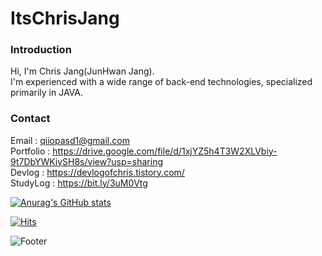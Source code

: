 # ItsChrisJang
### Introduction
Hi, I'm Chris Jang(JunHwan Jang).<br/>
I'm experienced with a wide range of back-end technologies, specialized primarily in JAVA.

### Contact
Email : qiiopasd1@gmail.com <br/>
Portfolio : https://drive.google.com/file/d/1xjYZ5h4T3W2XLVbiy-9t7DbYWKiySH8s/view?usp=sharing <br/>
Devlog : https://devlogofchris.tistory.com/ <br/>
StudyLog : https://bit.ly/3uM0Vtg

[![Anurag's GitHub stats](https://github-readme-stats.vercel.app/api?username=itsChrisJang)](https://github.com/itsChrisJang/github-readme-stats)


[![Hits](https://hits.seeyoufarm.com/api/count/incr/badge.svg?url=https%3A%2F%2Fgithub.com%2FitsChrisJang&count_bg=%2379C83D&title_bg=%23555555&icon=&icon_color=%23E7E7E7&title=hits&edge_flat=false)](https://hits.seeyoufarm.com)

![Footer](https://capsule-render.vercel.app/api?type=waving&color=auto&height=100&section=footer)
